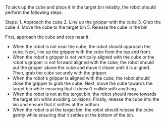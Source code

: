 To pick up the cube and place it in the target bin reliably, the robot should perform the following steps:

Steps: 1. Approach the cube 2. Line up the gripper with the cube 3. Grab the cube 4. Move the cube to the target bin 5. Release the cube in the bin

First, approach the cube and stop near it.
- When the robot is not near the cube, the robot should approach the cube.
Next, line up the gripper with the cube from the top and front.
- When the robot's gripper is not vertically aligned with the cube or the robot's gripper is not forward aligned with the cube, the robot should put the gripper above the cube and move it closer until it is aligned.
Then, grab the cube securely with the gripper.
- When the robot's gripper is aligned with the cube, the robot should close the gripper to grab the cube.
Next, move the cube towards the target bin while ensuring that it doesn't collide with anything.
- When the robot is not at the target bin, the robot should move towards the target bin while avoiding collisions.
Finally, release the cube into the bin and ensure that it settles at the bottom.
- When the robot is at the target bin, the robot should release the cube gently while ensuring that it settles at the bottom of the bin.